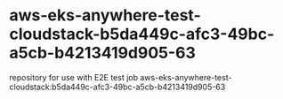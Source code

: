 # aws-eks-anywhere-test-cloudstack-b5da449c-afc3-49bc-a5cb-b4213419d905-63
repository for use with E2E test job aws-eks-anywhere-test-cloudstack:b5da449c-afc3-49bc-a5cb-b4213419d905-63

